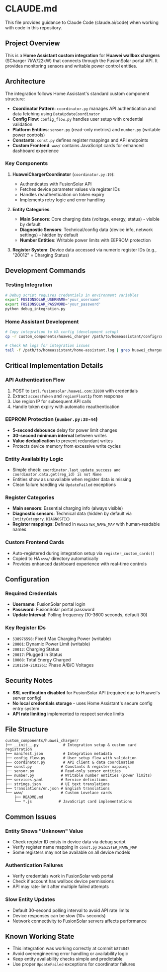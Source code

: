 # CLAUDE.md

This file provides guidance to Claude Code (claude.ai/code) when working with code in this repository.

## Project Overview

This is a **Home Assistant custom integration** for **Huawei wallbox chargers** (SCharger 7kW/22kW) that connects through the FusionSolar portal API. It provides monitoring sensors and writable power control entities.

## Architecture

The integration follows Home Assistant's standard custom component structure:

- **Coordinator Pattern**: `coordinator.py` manages API authentication and data fetching using `DataUpdateCoordinator`
- **Config Flow**: `config_flow.py` handles user setup with credential validation
- **Platform Entities**: `sensor.py` (read-only metrics) and `number.py` (writable power controls)
- **Constants**: `const.py` defines register mappings and API endpoints
- **Custom Frontend**: `www/` contains JavaScript cards for enhanced dashboard experience

### Key Components

1. **HuaweiChargerCoordinator** (`coordinator.py:19`):
   - Authenticates with FusionSolar API
   - Fetches device parameter values via register IDs
   - Handles reauthentication on token expiry
   - Implements retry logic and error handling

2. **Entity Categories**:
   - **Main Sensors**: Core charging data (voltage, energy, status) - visible by default
   - **Diagnostic Sensors**: Technical/config data (device info, network settings) - hidden by default
   - **Number Entities**: Writable power limits with EEPROM protection

3. **Register System**: Device data accessed via numeric register IDs (e.g., "20012" = Charging Status)

## Development Commands

### Testing Integration
```bash
# Debug script requires credentials in environment variables
export FUSIONSOLAR_USERNAME='your_username'
export FUSIONSOLAR_PASSWORD='your_password'
python debug_integration.py
```

### Home Assistant Development
```bash
# Copy integration to HA config (development setup)
cp -r custom_components/huawei_charger /path/to/homeassistant/config/custom_components/

# Check HA logs for integration issues
tail -f /path/to/homeassistant/home-assistant.log | grep huawei_charger
```

## Critical Implementation Details

### API Authentication Flow
1. POST to `intl.fusionsolar.huawei.com:32800` with credentials
2. Extract `accessToken` and `regionFloatIp` from response
3. Use region IP for subsequent API calls
4. Handle token expiry with automatic reauthentication

### EEPROM Protection (`number.py:38-44`)
- **5-second debounce** delay for power limit changes
- **30-second minimum interval** between writes
- **Value deduplication** to prevent redundant writes
- Protects device memory from excessive write cycles

### Entity Availability Logic
- Simple check: `coordinator.last_update_success and coordinator.data.get(reg_id) is not None`
- Entities show as unavailable when register data is missing
- Clean failure handling via `UpdateFailed` exceptions

### Register Categories
- **Main sensors**: Essential charging info (always visible)
- **Diagnostic sensors**: Technical data (hidden by default via `EntityCategory.DIAGNOSTIC`)
- **Register mappings**: Defined in `REGISTER_NAME_MAP` with human-readable names

### Custom Frontend Cards
- Auto-registered during integration setup via `register_custom_cards()`
- Copied to HA `www/` directory automatically  
- Provides enhanced dashboard experience with real-time controls

## Configuration

### Required Credentials
- **Username**: FusionSolar portal login
- **Password**: FusionSolar portal password  
- **Update Interval**: Polling frequency (10-3600 seconds, default 30)

### Key Register IDs
- `538976598`: Fixed Max Charging Power (writable)
- `20001`: Dynamic Power Limit (writable)
- `20012`: Charging Status
- `20017`: Plugged In Status
- `10008`: Total Energy Charged
- `2101259-2101261`: Phase A/B/C Voltages

## Security Notes

- **SSL verification disabled** for FusionSolar API (required due to Huawei's server config)
- **No local credentials storage** - uses Home Assistant's secure config entry system
- **API rate limiting** implemented to respect service limits

## File Structure
```
custom_components/huawei_charger/
├── __init__.py           # Integration setup & custom card registration
├── manifest.json         # Integration metadata
├── config_flow.py        # User setup flow with validation
├── coordinator.py        # API client & data coordination
├── const.py             # Constants & register mappings  
├── sensor.py            # Read-only sensor entities
├── number.py            # Writable number entities (power limits)
├── services.yaml        # Service definitions
├── strings.json         # UI text translations
├── translations/en.json # English translations
└── www/                 # Custom Lovelace cards
    ├── README.md
    └── *.js            # JavaScript card implementations
```

## Common Issues

### Entity Shows "Unknown" Value
- Check register ID exists in device data via debug script
- Verify register name mapping in `const.py:REGISTER_NAME_MAP`
- Some registers may not be available on all device models

### Authentication Failures
- Verify credentials work in FusionSolar web portal
- Check if account has wallbox device permissions
- API may rate-limit after multiple failed attempts

### Slow Entity Updates  
- Default 30-second polling interval to avoid API rate limits
- Device responses can be slow (10+ seconds)
- Network connectivity to FusionSolar servers affects performance

## Known Working State
- This integration was working correctly at commit `b874845`
- Avoid overengineering error handling or availability logic
- Keep entity availability checks simple and predictable
- Use proper `UpdateFailed` exceptions for coordinator failures